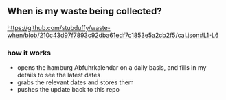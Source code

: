 ## When is my waste being collected?
  https://github.com/stubduffy/waste-when/blob/210c43d97f7893c92dba61edf7c1853e5a2cb2f5/cal.json#L1-L6
  
  ### how it works
  - opens the hamburg Abfuhrkalendar on a daily basis, and fills in my details to see the latest dates
  - grabs the relevant dates and stores them
  - pushes the update back to this repo
  
